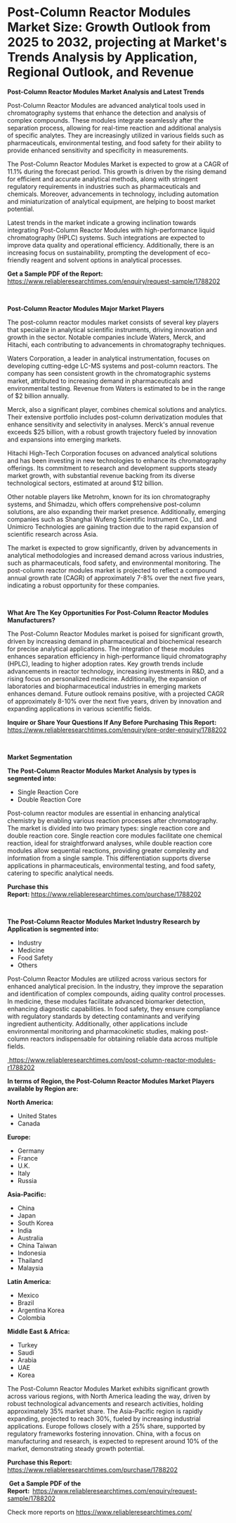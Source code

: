 <p><h1>Post-Column Reactor Modules Market Size: Growth Outlook from 2025 to 2032, projecting at Market's Trends Analysis by Application, Regional Outlook, and Revenue</h1></p><p><strong>Post-Column Reactor Modules Market Analysis and Latest Trends</strong></p>
<p><p>Post-Column Reactor Modules are advanced analytical tools used in chromatography systems that enhance the detection and analysis of complex compounds. These modules integrate seamlessly after the separation process, allowing for real-time reaction and additional analysis of specific analytes. They are increasingly utilized in various fields such as pharmaceuticals, environmental testing, and food safety for their ability to provide enhanced sensitivity and specificity in measurements.</p><p>The Post-Column Reactor Modules Market is expected to grow at a CAGR of 11.1% during the forecast period. This growth is driven by the rising demand for efficient and accurate analytical methods, along with stringent regulatory requirements in industries such as pharmaceuticals and chemicals. Moreover, advancements in technology, including automation and miniaturization of analytical equipment, are helping to boost market potential.</p><p>Latest trends in the market indicate a growing inclination towards integrating Post-Column Reactor Modules with high-performance liquid chromatography (HPLC) systems. Such integrations are expected to improve data quality and operational efficiency. Additionally, there is an increasing focus on sustainability, prompting the development of eco-friendly reagent and solvent options in analytical processes.</p></p>
<p><strong>Get a Sample PDF of the Report:&nbsp;</strong> <a href="https://www.reliableresearchtimes.com/enquiry/request-sample/1788202?utm_campaign=2989&utm_medium=2&utm_source=Github&utm_content=ia&utm_term=12042025&utm_id=post-column-reactor-modules">https://www.reliableresearchtimes.com/enquiry/request-sample/1788202</a></p>
<p>&nbsp;</p>
<p><strong>Post-Column Reactor Modules Major Market Players</strong></p>
<p><p>The post-column reactor modules market consists of several key players that specialize in analytical scientific instruments, driving innovation and growth in the sector. Notable companies include Waters, Merck, and Hitachi, each contributing to advancements in chromatography techniques. </p><p>Waters Corporation, a leader in analytical instrumentation, focuses on developing cutting-edge LC-MS systems and post-column reactors. The company has seen consistent growth in the chromatographic systems market, attributed to increasing demand in pharmaceuticals and environmental testing. Revenue from Waters is estimated to be in the range of $2 billion annually.</p><p>Merck, also a significant player, combines chemical solutions and analytics. Their extensive portfolio includes post-column derivatization modules that enhance sensitivity and selectivity in analyses. Merck's annual revenue exceeds $25 billion, with a robust growth trajectory fueled by innovation and expansions into emerging markets.</p><p>Hitachi High-Tech Corporation focuses on advanced analytical solutions and has been investing in new technologies to enhance its chromatography offerings. Its commitment to research and development supports steady market growth, with substantial revenue backing from its diverse technological sectors, estimated at around $12 billion.</p><p>Other notable players like Metrohm, known for its ion chromatography systems, and Shimadzu, which offers comprehensive post-column solutions, are also expanding their market presence. Additionally, emerging companies such as Shanghai Wufeng Scientific Instrument Co., Ltd. and Unimicro Technologies are gaining traction due to the rapid expansion of scientific research across Asia.</p><p>The market is expected to grow significantly, driven by advancements in analytical methodologies and increased demand across various industries, such as pharmaceuticals, food safety, and environmental monitoring. The post-column reactor modules market is projected to reflect a compound annual growth rate (CAGR) of approximately 7-8% over the next five years, indicating a robust opportunity for these companies.</p></p>
<p>&nbsp;</p>
<p><strong>What Are The Key Opportunities For Post-Column Reactor Modules Manufacturers?</strong></p>
<p><p>The Post-Column Reactor Modules market is poised for significant growth, driven by increasing demand in pharmaceutical and biochemical research for precise analytical applications. The integration of these modules enhances separation efficiency in high-performance liquid chromatography (HPLC), leading to higher adoption rates. Key growth trends include advancements in reactor technology, increasing investments in R&D, and a rising focus on personalized medicine. Additionally, the expansion of laboratories and biopharmaceutical industries in emerging markets enhances demand. Future outlook remains positive, with a projected CAGR of approximately 8-10% over the next five years, driven by innovation and expanding applications in various scientific fields.</p></p>
<p><strong>Inquire or Share Your Questions If Any Before Purchasing This Report:</strong> <a href="https://www.reliableresearchtimes.com/enquiry/pre-order-enquiry/1788202?utm_campaign=2989&utm_medium=2&utm_source=Github&utm_content=ia&utm_term=12042025&utm_id=post-column-reactor-modules">https://www.reliableresearchtimes.com/enquiry/pre-order-enquiry/1788202</a></p>
<p>&nbsp;</p>
<p><strong>Market Segmentation</strong></p>
<p><strong>The Post-Column Reactor Modules Market Analysis by types is segmented into:</strong></p>
<p><ul><li>Single Reaction Core</li><li>Double Reaction Core</li></ul></p>
<p><p>Post-column reactor modules are essential in enhancing analytical chemistry by enabling various reaction processes after chromatography. The market is divided into two primary types: single reaction core and double reaction core. Single reaction core modules facilitate one chemical reaction, ideal for straightforward analyses, while double reaction core modules allow sequential reactions, providing greater complexity and information from a single sample. This differentiation supports diverse applications in pharmaceuticals, environmental testing, and food safety, catering to specific analytical needs.</p></p>
<p><strong>Purchase this Report:&nbsp;</strong><a href="https://www.reliableresearchtimes.com/purchase/1788202?utm_campaign=2989&utm_medium=2&utm_source=Github&utm_content=ia&utm_term=12042025&utm_id=post-column-reactor-modules">https://www.reliableresearchtimes.com/purchase/1788202</a></p>
<p>&nbsp;</p>
<p><strong>The Post-Column Reactor Modules Market Industry Research by Application is segmented into:</strong></p>
<p><ul><li>Industry</li><li>Medicine</li><li>Food Safety</li><li>Others</li></ul></p>
<p><p>Post-Column Reactor Modules are utilized across various sectors for enhanced analytical precision. In the industry, they improve the separation and identification of complex compounds, aiding quality control processes. In medicine, these modules facilitate advanced biomarker detection, enhancing diagnostic capabilities. In food safety, they ensure compliance with regulatory standards by detecting contaminants and verifying ingredient authenticity. Additionally, other applications include environmental monitoring and pharmacokinetic studies, making post-column reactors indispensable for obtaining reliable data across multiple fields.</p></p>
<p><a href="https://www.reliableresearchtimes.com/post-column-reactor-modules-r1788202?utm_campaign=2989&utm_medium=2&utm_source=Github&utm_content=ia&utm_term=12042025&utm_id=post-column-reactor-modules">&nbsp;https://www.reliableresearchtimes.com/post-column-reactor-modules-r1788202</a></p>
<p><strong>In terms of Region, the Post-Column Reactor Modules Market Players available by Region are:</strong></p>
<p>
    <p> <strong> North America: </strong>
        <ul>
            <li>United States</li>
            <li>Canada</li>
        </ul>
        </p> 
    <p> <strong> Europe: </strong>
        <ul>
            <li>Germany</li>
            <li>France</li>
            <li>U.K.</li>
            <li>Italy</li>
            <li>Russia</li>
        </ul>
        </p> 
    <p> <strong> Asia-Pacific: </strong>
        <ul>
            <li>China</li>
            <li>Japan</li>
            <li>South Korea</li>
            <li>India</li>
            <li>Australia</li>
            <li>China Taiwan</li>
            <li>Indonesia</li>
            <li>Thailand</li>
            <li>Malaysia</li>
        </ul>
        </p> 
    <p> <strong> Latin America: </strong>
        <ul>
            <li>Mexico</li>
            <li>Brazil</li>
            <li>Argentina Korea</li>
            <li>Colombia</li>
        </ul>
        </p> 
    <p> <strong> Middle East & Africa: </strong>
        <ul>
            <li>Turkey</li>
            <li>Saudi</li>
            <li>Arabia</li>
            <li>UAE</li>
            <li>Korea</li>
        </ul>
    </p>
    </p>
<p><p>The Post-Column Reactor Modules Market exhibits significant growth across various regions, with North America leading the way, driven by robust technological advancements and research activities, holding approximately 35% market share. The Asia-Pacific region is rapidly expanding, projected to reach 30%, fueled by increasing industrial applications. Europe follows closely with a 25% share, supported by regulatory frameworks fostering innovation. China, with a focus on manufacturing and research, is expected to represent around 10% of the market, demonstrating steady growth potential.</p></p>
<p><strong>Purchase this Report: </strong><a href="https://www.reliableresearchtimes.com/purchase/1788202?utm_campaign=2989&utm_medium=2&utm_source=Github&utm_content=ia&utm_term=12042025&utm_id=post-column-reactor-modules">https://www.reliableresearchtimes.com/purchase/1788202</a></p>
<p>&nbsp;<strong>Get a Sample PDF of the Report:&nbsp;&nbsp;</strong><a href="https://www.reliableresearchtimes.com/enquiry/request-sample/1788202?utm_campaign=2989&utm_medium=2&utm_source=Github&utm_content=ia&utm_term=12042025&utm_id=post-column-reactor-modules">https://www.reliableresearchtimes.com/enquiry/request-sample/1788202</a></p>
<p><strong></strong></p>
<p>Check more reports on <a href="https://www.reliableresearchtimes.com/?utm_campaign=2989&utm_medium=2&utm_source=Github&utm_content=ia&utm_term=12042025&utm_id=post-column-reactor-modules">https://www.reliableresearchtimes.com/</a></p>